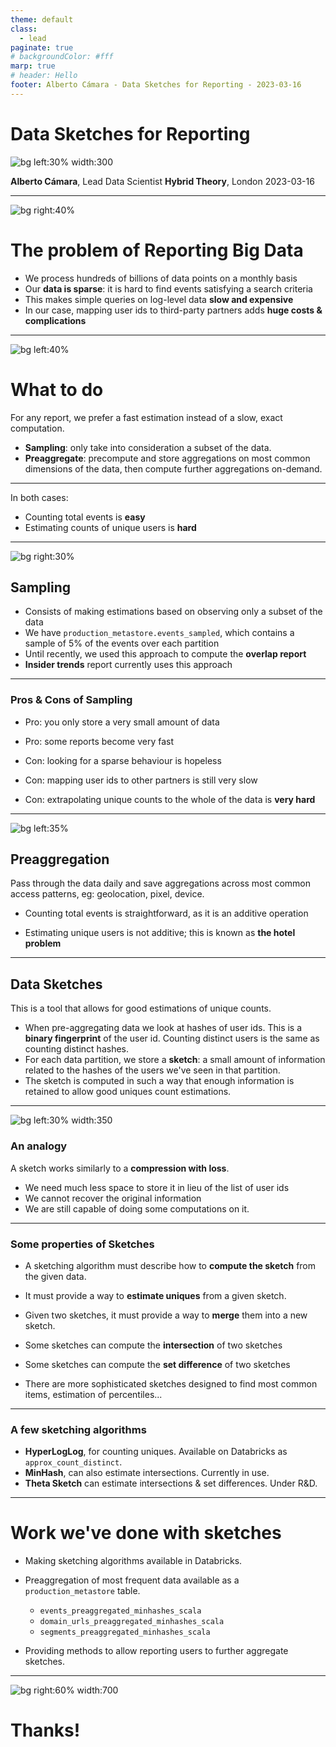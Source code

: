 ```yaml
---
theme: default
class:
  - lead
paginate: true
# backgroundColor: #fff
marp: true
# header: Hello
footer: Alberto Cámara - Data Sketches for Reporting - 2023-03-16
---
```


<!-- _class: -->
# **Data Sketches for Reporting**

![bg left:30% width:300](img/hybrid-theory.png)

**Alberto Cámara**, Lead Data Scientist
**Hybrid Theory**, London
2023-03-16

---

![bg right:40%](img/bigdata.jpg)

# The problem of Reporting Big Data

* We process hundreds of billions of data points on a monthly basis
* Our **data is sparse**: it is hard to find events satisfying a search criteria 
* This makes simple queries on log-level data **slow and expensive**
* In our case, mapping user ids to third-party partners adds **huge costs & complications**

---

![bg left:40%](img/fast.jpg)

# What to do 

For any report, we prefer a fast estimation instead of a slow, exact computation.

* **Sampling**: only take into consideration a subset of the data.
* **Preaggregate**: precompute and store aggregations on most common dimensions of the data, then compute further aggregations on-demand.

---

In both cases:
* Counting total events is **easy**
* Estimating counts of unique users is **hard**

---

![bg right:30%](img/sampling.jpg)

## Sampling

- Consists of making estimations based on observing only a subset of the data
- We have `production_metastore.events_sampled`, which contains a sample of 5% of the events over each partition
- Until recently, we used this approach to compute the **overlap report**
- **Insider trends** report currently uses this approach

---

### Pros & Cons of Sampling

- Pro: you only store a very small amount of data
- Pro: some reports become very fast

- Con: looking for a sparse behaviour is hopeless
- Con: mapping user ids to other partners is still very slow
- Con: extrapolating unique counts to the whole of the data is **very hard**

---

![bg left:35%](img/hash_browns.jpeg)

## Preaggregation

Pass through the data daily and save aggregations across most common access patterns, eg: geolocation, pixel, device.

* Counting total events is straightforward, as it is an additive operation

* Estimating unique users is not additive; this is known as **the hotel problem**

---

## Data Sketches

This is a tool that allows for good estimations of unique counts. 

* When pre-aggregating data we look at hashes of user ids. This is a **binary fingerprint** of the user id. Counting distinct users is the same as counting distinct hashes.
* For each data partition, we store a **sketch**: a small amount of information related to the hashes of the users we've seen in that partition.
* The sketch is computed in such a way that enough information is retained to allow good uniques count estimations.

---

![bg left:30% width:350](img/compression.jpg)

### An analogy

A sketch works similarly to a **compression with loss**.

* We need much less space to store it in lieu of the list of user ids
* We cannot recover the original information
* We are still capable of doing some computations on it.

---

### Some properties of Sketches

* A sketching algorithm must describe how to **compute the sketch** from the given data.
* It must provide a way to **estimate uniques** from a given sketch.
* Given two sketches, it must provide a way to **merge** them into a new sketch.

* Some sketches can compute the **intersection** of two sketches
* Some sketches can compute the **set difference** of two sketches
* There are more sophisticated sketches designed to find most common items, estimation of percentiles...

---

### A few sketching algorithms

* **HyperLogLog**, for counting uniques. Available on Databricks as `approx_count_distinct`.
* **MinHash**, can also estimate intersections. Currently in use.
* **Theta Sketch** can estimate intersections & set differences. Under R&D.

---

# Work we've done with sketches

* Making sketching algorithms available in Databricks.

* Preaggregation of most frequent data available as a `production_metastore` table.
    * `events_preaggregated_minhashes_scala`
    * `domain_urls_preaggregated_minhashes_scala`
    * `segments_preaggregated_minhashes_scala`

* Providing methods to allow reporting users to further aggregate sketches.

---

![bg right:60% width:700](img/excel.jpeg)

# Thanks!
